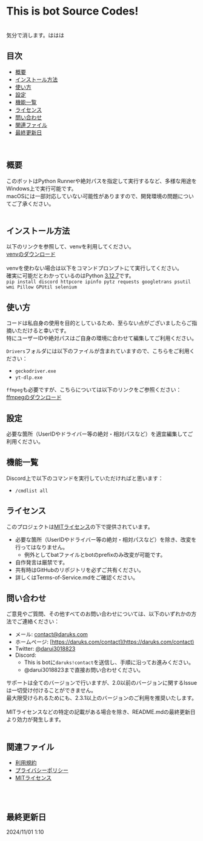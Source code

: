 # This is bot Source Codes!
<br>
気分で消します。ははは
<br>

## 目次
- [概要](https://github.com/darui3018823/Thisisbot?tab=readme-ov-file#%E6%A6%82%E8%A6%81)
- [インストール方法](https://github.com/darui3018823/Thisisbot?tab=readme-ov-file#%E3%82%A4%E3%83%B3%E3%82%B9%E3%83%88%E3%83%BC%E3%83%AB%E6%96%B9%E6%B3%95)
- [使い方](https://github.com/darui3018823/Thisisbot?tab=readme-ov-file#%E4%BD%BF%E3%81%84%E6%96%B9)
- [設定](https://github.com/darui3018823/Thisisbot?tab=readme-ov-file#%E8%A8%AD%E5%AE%9A)
- [機能一覧](https://github.com/darui3018823/Thisisbot?tab=readme-ov-file#%E6%A9%9F%E8%83%BD%E4%B8%80%E8%A6%A7)
- [ライセンス](https://github.com/darui3018823/Thisisbot?tab=readme-ov-file#%E3%83%A9%E3%82%A4%E3%82%BB%E3%83%B3%E3%82%B9)
- [問い合わせ](https://github.com/darui3018823/Thisisbot?tab=readme-ov-file#問い合わせ)
- [関連ファイル](https://github.com/darui3018823/Thsisbot?tab=readme-ov-file#関連ファイル)
- [最終更新日](https://github.com/darui3018823/Thisisbot?tab=readme-ov-file#%E6%9C%80%E7%B5%82%E6%9B%B4%E6%96%B0%E6%97%A5)

<br>

## 概要
このボットはPython Runnerや絶対パスを指定して実行するなど、多様な用途をWindows上で実行可能です。<br>
macOSには一部対応していない可能性がありますので、開発環境の問題についてご了承ください。<br><br>

## インストール方法
以下のリンクを参照して、venvを利用してください。<br>
[venvのダウンロード](https://github.com/darui3018823/Thisisbot/releases/download/2.3.2/venv_3.12.7.zip)<br>
<br>
venvを使わない場合は以下をコマンドプロンプトにて実行してください。<br>
確実に可能だとわかっているのはPython [3.12.7](https://www.python.org/downloads/release/python-3127/)です。<br>
`pip install discord httpcore ipinfo pytz requests googletrans psutil wmi Pillow GPUtil selenium`<br>

## 使い方
コードは私自身の使用を目的としているため、至らない点がございましたらご指摘いただけると幸いです。<br>
特にユーザーIDや絶対パスはご自身の環境に合わせて編集してご利用ください。<br>

`Drivers`フォルダには以下のファイルが含まれていますので、こちらをご利用ください：
- `geckodriver.exe`
- `yt-dlp.exe`

`ffmpeg`も必要ですが、こちらについては以下のリンクをご参照ください：
[ffmpegのダウンロード](https://bot.daruks.com/thisisbot/ffmpeg/)

## 設定
必要な箇所（UserIDやドライバー等の絶対・相対パスなど）を適宜編集してご利用ください。

## 機能一覧
Discord上で以下のコマンドを実行していただければと思います：
- `/cmdlist all`

## ライセンス
このプロジェクトは[MITライセンス](https://github.com/darui3018823/Thisisbot?tab=License-1-ov-file)の下で提供されています。

- 必要な箇所（UserIDやドライバー等の絶対・相対パスなど）を除き、改変を行ってはなりません。
  - 例外としてbatファイルとbotのprefixのみ改変が可能です。
- 自作発言は厳禁です。
- 共有時はGitHubのリポジトリを必ずご共有ください。
- 詳しくはTerms-of-Service.mdをご確認ください。

## 問い合わせ
ご意見やご質問、その他すべてのお問い合わせについては、以下のいずれかの方法でご連絡ください：
- メール: contact@daruks.com
- ホームページ: [https://daruks.com/contact](https://daruks.com/contact)
- Twitter: [@darui3018823](https://twitter.com/darui3018823)
- Discord:
  - This is botに`daruks!contact`を送信し、手順に沿ってお進みください。
  - @darui3018823まで直接お問い合わせください。

サポートは全てのバージョンで行いますが、2.0以前のバージョンに関するIssueは一切受け付けることができません。<br>
最大限受けられるためにも、2.3.1以上のバージョンのご利用を推奨いたします。<br>
<br>
MITライセンスなどの特定の記載がある場合を除き、README.mdの最終更新日より効力が発生します。<br>
<br>

## 関連ファイル
- [利用規約](https://github.com/darui3018823/Thisisbot/blob/main/Terms-of-Service.md)
- [プライバシーポリシー](https://github.com/darui3018823/Thisisbot/blob/main/Privacy-Policy.md)
- [MITライセンス](https://github.com/darui3018823/Thisisbot?tab=License-1-ov-file)
<br>
<br>

## 最終更新日
2024/11/01 1:10
